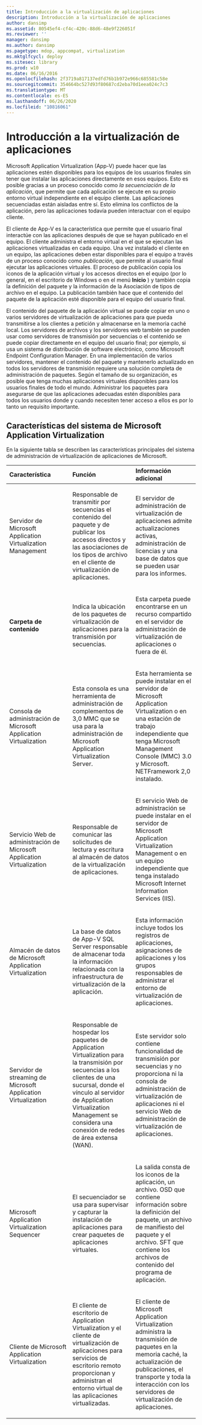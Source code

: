 ```yaml
---
title: Introducción a la virtualización de aplicaciones
description: Introducción a la virtualización de aplicaciones
author: dansimp
ms.assetid: 80545ef4-cf4c-420c-88d6-48e9f226051f
ms.reviewer: ''
manager: dansimp
ms.author: dansimp
ms.pagetype: mdop, appcompat, virtualization
ms.mktglfcycl: deploy
ms.sitesec: library
ms.prod: w10
ms.date: 06/16/2016
ms.openlocfilehash: 2f3719a817137edfd76b1b972e966c685581c58e
ms.sourcegitcommit: 354664bc527d93f80687cd2eba70d1eea024c7c3
ms.translationtype: MT
ms.contentlocale: es-ES
ms.lasthandoff: 06/26/2020
ms.locfileid: "10816061"
---
```

# Introducción a la virtualización de aplicaciones


Microsoft Application Virtualization (App-V) puede hacer que las aplicaciones estén disponibles para los equipos de los usuarios finales sin tener que instalar las aplicaciones directamente en esos equipos. Esto es posible gracias a un proceso conocido como *la secuenciación de la aplicación*, que permite que cada aplicación se ejecute en su propio entorno virtual independiente en el equipo cliente. Las aplicaciones secuenciadas están aisladas entre sí. Esto elimina los conflictos de la aplicación, pero las aplicaciones todavía pueden interactuar con el equipo cliente.

El cliente de App-V es la característica que permite que el usuario final interactúe con las aplicaciones después de que se hayan publicado en el equipo. El cliente administra el entorno virtual en el que se ejecutan las aplicaciones virtualizadas en cada equipo. Una vez instalado el cliente en un equipo, las aplicaciones deben estar disponibles para el equipo a través de un proceso conocido como *publicación*, que permite al usuario final ejecutar las aplicaciones virtuales. El proceso de publicación copia los iconos de la aplicación virtual y los accesos directos en el equipo (por lo general, en el escritorio de Windows o en el menú **Inicio** ) y también copia la definición del paquete y la información de la Asociación de tipos de archivo en el equipo. La publicación también hace que el contenido del paquete de la aplicación esté disponible para el equipo del usuario final.

El contenido del paquete de la aplicación virtual se puede copiar en uno o varios servidores de virtualización de aplicaciones para que pueda transmitirse a los clientes a petición y almacenarse en la memoria caché local. Los servidores de archivos y los servidores web también se pueden usar como servidores de transmisión por secuencias o el contenido se puede copiar directamente en el equipo del usuario final; por ejemplo, si usa un sistema de distribución de software electrónico, como Microsoft Endpoint Configuration Manager. En una implementación de varios servidores, mantener el contenido del paquete y mantenerlo actualizado en todos los servidores de transmisión requiere una solución completa de administración de paquetes. Según el tamaño de su organización, es posible que tenga muchas aplicaciones virtuales disponibles para los usuarios finales de todo el mundo. Administrar los paquetes para asegurarse de que las aplicaciones adecuadas estén disponibles para todos los usuarios donde y cuando necesiten tener acceso a ellos es por lo tanto un requisito importante.

## Características del sistema de Microsoft Application Virtualization


En la siguiente tabla se describen las características principales del sistema de administración de virtualización de aplicaciones de Microsoft.

<table>
<colgroup>
<col width="33%" />
<col width="33%" />
<col width="33%" />
</colgroup>
<thead>
<tr class="header">
<th align="left">Característica</th>
<th align="left">Función</th>
<th align="left">Información adicional</th>
</tr>
</thead>
<tbody>
<tr class="odd">
<td align="left"><p>Servidor de Microsoft Application Virtualization Management</p></td>
<td align="left"><p>Responsable de transmitir por secuencias el contenido del paquete y de publicar los accesos directos y las asociaciones de los tipos de archivo en el cliente de virtualización de aplicaciones.</p></td>
<td align="left"><p>El servidor de administración de virtualización de aplicaciones admite actualizaciones activas, administración de licencias y una base de datos que se pueden usar para los informes.</p></td>
</tr>
<tr class="even">
<td align="left"><p><strong>Carpeta de contenido </strong></p></td>
<td align="left"><p>Indica la ubicación de los paquetes de virtualización de aplicaciones para la transmisión por secuencias.</p></td>
<td align="left"><p>Esta carpeta puede encontrarse en un recurso compartido en el servidor de administración de virtualización de aplicaciones o fuera de él.</p></td>
</tr>
<tr class="odd">
<td align="left"><p>Consola de administración de Microsoft Application Virtualization</p></td>
<td align="left"><p>Esta consola es una herramienta de administración de complementos de 3,0 MMC que se usa para la administración de Microsoft Application Virtualization Server.</p></td>
<td align="left"><p>Esta herramienta se puede instalar en el servidor de Microsoft Application Virtualization o en una estación de trabajo independiente que tenga Microsoft Management Console (MMC) 3.0 y Microsoft. NETFramework 2,0 instalado.</p></td>
</tr>
<tr class="even">
<td align="left"><p>Servicio Web de administración de Microsoft Application Virtualization</p></td>
<td align="left"><p>Responsable de comunicar las solicitudes de lectura y escritura al almacén de datos de la virtualización de aplicaciones.</p></td>
<td align="left"><p>El servicio Web de administración se puede instalar en el servidor de Microsoft Application Virtualization Management o en un equipo independiente que tenga instalado Microsoft Internet Information Services (IIS).</p></td>
</tr>
<tr class="odd">
<td align="left"><p>Almacén de datos de Microsoft Application Virtualization</p></td>
<td align="left"><p>La base de datos de App-V SQL Server responsable de almacenar toda la información relacionada con la infraestructura de virtualización de la aplicación.</p></td>
<td align="left"><p>Esta información incluye todos los registros de aplicaciones, asignaciones de aplicaciones y los grupos responsables de administrar el entorno de virtualización de aplicaciones.</p></td>
</tr>
<tr class="even">
<td align="left"><p>Servidor de streaming de Microsoft Application Virtualization</p></td>
<td align="left"><p>Responsable de hospedar los paquetes de Application Virtualization para la transmisión por secuencias a los clientes de una sucursal, donde el vínculo al servidor de Application Virtualization Management se considera una conexión de redes de área extensa (WAN).</p></td>
<td align="left"><p>Este servidor solo contiene funcionalidad de transmisión por secuencias y no proporciona ni la consola de administración de virtualización de aplicaciones ni el servicio Web de administración de virtualización de aplicaciones.</p></td>
</tr>
<tr class="odd">
<td align="left"><p>Microsoft Application Virtualization Sequencer</p></td>
<td align="left"><p>El secuenciador se usa para supervisar y capturar la instalación de aplicaciones para crear paquetes de aplicaciones virtuales.</p></td>
<td align="left"><p>La salida consta de los iconos de la aplicación, un archivo. OSD que contiene información sobre la definición del paquete, un archivo de manifiesto del paquete y el archivo. SFT que contiene los archivos de contenido del programa de aplicación.</p></td>
</tr>
<tr class="even">
<td align="left"><p>Cliente de Microsoft Application Virtualization</p></td>
<td align="left"><p>El cliente de escritorio de Application Virtualization y el cliente de virtualización de aplicaciones para servicios de escritorio remoto proporcionan y administran el entorno virtual de las aplicaciones virtualizadas.</p></td>
<td align="left"><p>El cliente de Microsoft Application Virtualization administra la transmisión de paquetes en la memoria caché, la actualización de publicaciones, el transporte y toda la interacción con los servidores de virtualización de aplicaciones.</p></td>
</tr>
</tbody>
</table>

 

 

 





